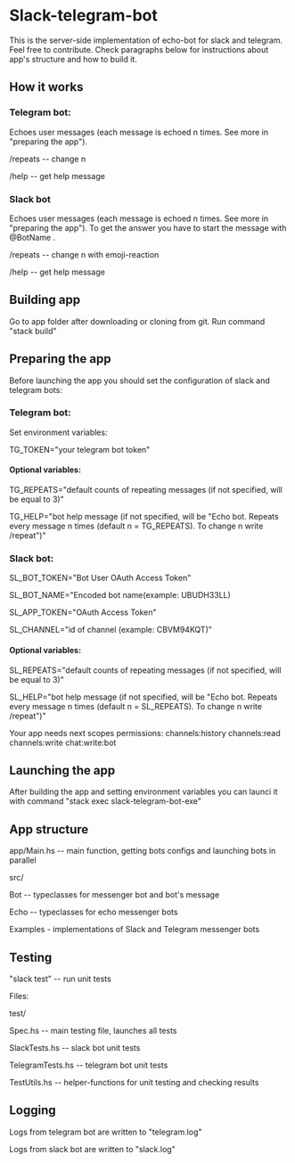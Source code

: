 # Slack-telegram-bot
This is the server-side implementation of echo-bot for slack and telegram. Feel free to contribute. Check paragraphs below for instructions about app's structure and how to build it.

## How it works

### Telegram bot:

Echoes user messages (each message is echoed n times. See more in "preparing the app").

/repeats -- change n

/help -- get help message

### Slack bot

Echoes user messages (each message is echoed n times. See more in "preparing the app"). To get the answer you have to start the message with @BotName .

/repeats -- change n with emoji-reaction

/help -- get help message

## Building app

Go to app folder after downloading or cloning from git. Run command "stack build"

## Preparing the app

Before launching the app you should set the configuration of slack and telegram bots:

### Telegram bot:

Set environment variables:

TG_TOKEN="your telegram bot token"

#### Optional variables:

TG_REPEATS="default counts of repeating messages (if not specified, will be equal to 3)"

TG_HELP="bot help message (if not specified, will be "Echo bot. Repeats every message n times (default n = TG_REPEATS). To change n write /repeat")"


### Slack bot:

SL_BOT_TOKEN="Bot User OAuth Access Token"

SL_BOT_NAME="Encoded bot name(example: UBUDH33LL)

SL_APP_TOKEN="OAuth Access Token"

SL_CHANNEL="id of channel (example: CBVM94KQT)"

#### Optional variables:

SL_REPEATS="default counts of repeating messages (if not specified, will be equal to 3)"

SL_HELP="bot help message (if not specified, will be "Echo bot. Repeats every message n times (default n = SL_REPEATS). To change n write /repeat")"

Your app needs next scopes permissions:
channels:history
channels:read
channels:write
chat:write:bot

## Launching the app

After building the app and setting environment variables you can launci it with command "stack exec slack-telegram-bot-exe"

## App structure

app/Main.hs -- main function, getting bots configs and launching bots in parallel

src/

  Bot -- typeclasses for messenger bot and bot's message

  Echo -- typeclasses for echo messenger bots

  Examples - implementations of Slack and Telegram messenger bots

## Testing
"slack test" -- run unit tests

Files:

test/

  Spec.hs -- main testing file, launches all tests

  SlackTests.hs -- slack bot unit tests

  TelegramTests.hs -- telegram bot unit tests

  TestUtils.hs -- helper-functions for unit testing and checking results


## Logging
Logs from telegram bot are written to "telegram.log"

Logs from slack bot are written to "slack.log"

